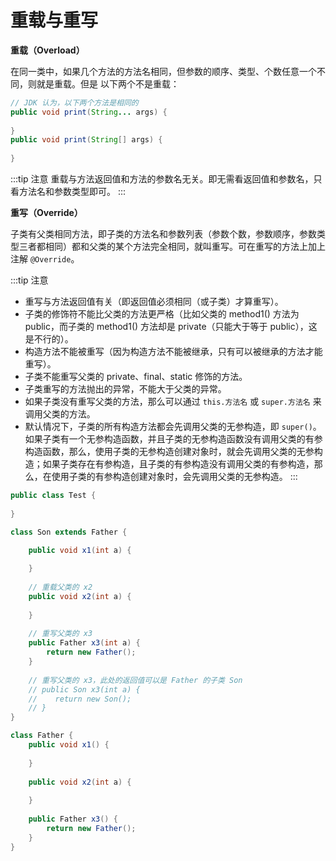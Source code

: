 # 重载与重写

**重载（Overload）**

在同一类中，如果几个方法的方法名相同，但参数的顺序、类型、个数任意一个不同，则就是重载。但是 以下两个不是重载：
```java
// JDK 认为，以下两个方法是相同的
public void print(String... args) {
    
}
public void print(String[] args) {
    
}
```
:::tip 注意
重载与方法返回值和方法的参数名无关。即无需看返回值和参数名，只看方法名和参数类型即可。
:::

**重写（Override）**  

子类有父类相同方法，即子类的方法名和参数列表（参数个数，参数顺序，参数类型三者都相同）都和父类的某个方法完全相同，就叫重写。可在重写的方法上加上注解 `@Override`。

:::tip 注意
- 重写与方法返回值有关（即返回值必须相同（或子类）才算重写）。  
- 子类的修饰符不能比父类的方法更严格（比如父类的 method1() 方法为 public，而子类的 method1() 方法却是 private（只能大于等于 public），这是不行的）。  
- 构造方法不能被重写（因为构造方法不能被继承，只有可以被继承的方法才能重写）。  
- 子类不能重写父类的 private、final、static 修饰的方法。  
- 子类重写的方法抛出的异常，不能大于父类的异常。
- 如果子类没有重写父类的方法，那么可以通过 `this.方法名` 或 `super.方法名` 来调用父类的方法。  
- 默认情况下，子类的所有构造方法都会先调用父类的无参构造，即 `super()`。如果子类有一个无参构造函数，并且子类的无参构造函数没有调用父类的有参构造函数，那么，使用子类的无参构造创建对象时，就会先调用父类的无参构造；如果子类存在有参构造，且子类的有参构造没有调用父类的有参构造，那么，在使用子类的有参构造创建对象时，会先调用父类的无参构造。
:::

```java
public class Test {
    
}

class Son extends Father {

    public void x1(int a) {
        
    }
    
    // 重载父类的 x2
    public void x2(int a) {
        
    }
    
    // 重写父类的 x3
    public Father x3(int a) {
        return new Father();
    }
    
    // 重写父类的 x3，此处的返回值可以是 Father 的子类 Son
    // public Son x3(int a) {
    //    return new Son();
    // }
}

class Father {
    public void x1() {
        
    }
    
    public void x2(int a) {
        
    }
    
    public Father x3() {
        return new Father();
    }
}
```
